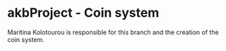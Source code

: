 # akbProject - Coin system

Maritina Kolotourou is responsible for this branch and the creation of the coin system.
